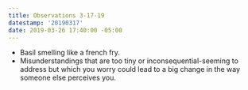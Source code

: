 ```yaml
---
title: Observations 3-17-19
datestamp: '20190317'
date: 2019-03-26 17:40:00 -05:00
---
```


- Basil smelling like a french fry.
- Misunderstandings that are too tiny or inconsequential-seeming to address but which you worry could lead to a big change in the way someone else perceives you.

